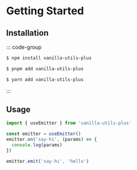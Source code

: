 # Getting Started

## Installation

::: code-group

```sh [npm]
$ npm install vanilla-utils-plus
```

```sh [pnpm]
$ pnpm add vanilla-utils-plus
```

```sh [yarn]
$ yarn add vanilla-utils-plus
```

:::

## Usage

```js
import { useEmitter } from 'vanilla-utils-plus'

const emitter = useEmitter()
emitter.on('say-hi', (params) => {
  console.log(params)
})

emitter.emit('say-hi', 'hello')
```

